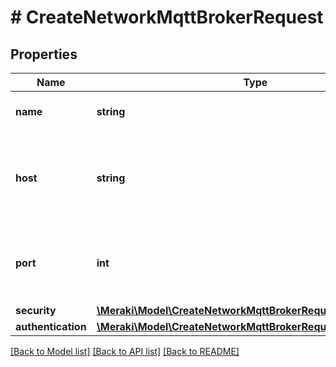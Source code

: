 # # CreateNetworkMqttBrokerRequest

## Properties

Name | Type | Description | Notes
------------ | ------------- | ------------- | -------------
**name** | **string** | Name of the MQTT broker. |
**host** | **string** | Host name/IP address where the MQTT broker runs. |
**port** | **int** | Host port though which the MQTT broker can be reached. |
**security** | [**\Meraki\Model\CreateNetworkMqttBrokerRequestSecurity**](CreateNetworkMqttBrokerRequestSecurity.md) |  | [optional]
**authentication** | [**\Meraki\Model\CreateNetworkMqttBrokerRequestAuthentication**](CreateNetworkMqttBrokerRequestAuthentication.md) |  | [optional]

[[Back to Model list]](../../README.md#models) [[Back to API list]](../../README.md#endpoints) [[Back to README]](../../README.md)
